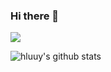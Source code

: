 ### Hi there 👋

<a href="https://www.instagram.com/hluuy_/" target="_blank"><img src="https://img.shields.io/badge/hluuy_-E4405F?style=for-the-badge&logo=instagram&logoColor=white"/></a>

![hluuy's github stats](https://github-readme-stats.vercel.app/api?username=hluuy&theme=aura_dark&show_icons=true)
